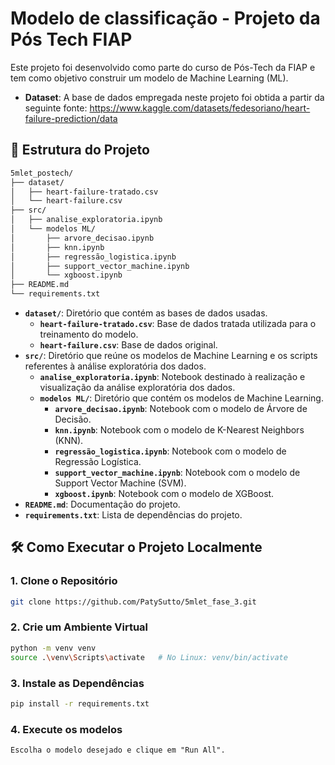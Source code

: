 # Modelo de classificação - Projeto da Pós Tech FIAP 

Este projeto foi desenvolvido como parte do curso de Pós-Tech da FIAP e tem como objetivo construir um modelo de Machine Learning (ML).<br>

- **Dataset**: A base de dados empregada neste projeto foi obtida a partir da seguinte fonte: https://www.kaggle.com/datasets/fedesoriano/heart-failure-prediction/data


## 📁 Estrutura do Projeto

```bash
5mlet_postech/
├── dataset/
│   ├── heart-failure-tratado.csv
│   └── heart-failure.csv
├── src/
│   ├── analise_exploratoria.ipynb
│   └── modelos ML/
│       ├── arvore_decisao.ipynb
│       ├── knn.ipynb
│       ├── regressão_logistica.ipynb
│       ├── support_vector_machine.ipynb
│       └── xgboost.ipynb   
├── README.md
└── requirements.txt

```
- **`dataset/`**: Diretório que contém as bases de dados usadas.
  - **`heart-failure-tratado.csv`**: Base de dados tratada utilizada para o treinamento do modelo.
  - **`heart-failure.csv`**: Base de dados original.
- **`src/`**: Diretório que reúne os modelos de Machine Learning e os scripts referentes à análise exploratória dos dados.
    - **`analise_exploratoria.ipynb`**: Notebook destinado à realização e visualização da análise exploratória dos dados.
    - **`modelos ML/`**: Diretório que contém os modelos de Machine Learning.
        - **`arvore_decisao.ipynb`**: Notebook com o modelo de Árvore de Decisão.
        - **`knn.ipynb`**: Notebook com o modelo de K-Nearest Neighbors (KNN).
        - **`regressão_logistica.ipynb`**: Notebook com o modelo de Regressão Logística.
        - **`support_vector_machine.ipynb`**: Notebook com o modelo de Support Vector Machine (SVM).
        - **`xgboost.ipynb`**: Notebook com o modelo de XGBoost.
- **`README.md`**: Documentação do projeto.
- **`requirements.txt`**: Lista de dependências do projeto.


## 🛠️ Como Executar o Projeto Localmente

### 1. Clone o Repositório

```bash
git clone https://github.com/PatySutto/5mlet_fase_3.git
```

### 2. Crie um Ambiente Virtual

```bash
python -m venv venv
source .\venv\Scripts\activate   # No Linux: venv/bin/activate
```

### 3. Instale as Dependências

```bash
pip install -r requirements.txt
```

### 4. Execute os modelos

```
Escolha o modelo desejado e clique em "Run All".
```